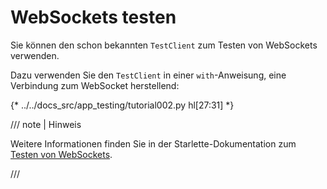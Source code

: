 # WebSockets testen

Sie können den schon bekannten `TestClient` zum Testen von WebSockets verwenden.

Dazu verwenden Sie den `TestClient` in einer `with`-Anweisung, eine Verbindung zum WebSocket herstellend:

{* ../../docs_src/app_testing/tutorial002.py hl[27:31] *}

/// note | Hinweis

Weitere Informationen finden Sie in der Starlette-Dokumentation zum <a href="https://www.starlette.io/testclient/#testing-websocket-sessions" class="external-link" target="_blank">Testen von WebSockets</a>.

///
